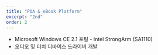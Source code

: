 ```yaml
---
title: "PDA & eBook Platform"
excerpt: "2nd"
order: 2
---
```




- Microsoft Windows CE 2.1 포팅 - Intel StrongArm (SA1110)
- 오디오 및 터치 디바이스 드라이버 개발